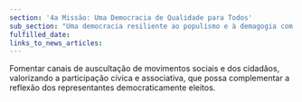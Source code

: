 ```yaml
---
section: '4a Missão: Uma Democracia de Qualidade para Todos'
sub_section: "Uma democracia resiliente ao populismo e à demagogia com mais participação, mais transparência e mais proximidade"
fulfilled_date:
links_to_news_articles:
---
```


Fomentar canais de auscultação de movimentos sociais e dos cidadãos, valorizando a participação cívica e associativa, que possa complementar a reflexão dos representantes democraticamente eleitos.